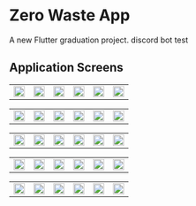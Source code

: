 # Zero Waste App

A new Flutter graduation project.
discord bot test

## Application Screens

<table>
  <tr>
    <td align="center"><img width=100% src="https://github.com/Marawanemad/Zero-Waste-App/assets/88719313/9f68c9c2-6d7d-4fe2-998f-5dd3d0fea12f"></td>
    <td align="center"><img width=100% src="https://github.com/Marawanemad/Zero-Waste-App/assets/88719313/68df6d15-8798-4deb-b8dc-26bd6c27f4d3"></td>
    <td align="center"><img width=100% src="https://github.com/Marawanemad/Zero-Waste-App/assets/88719313/97ffca4e-1919-480c-bcf8-41c752d0b3f1"></td>
    <td align="center"><img width=100% src="https://github.com/Marawanemad/Zero-Waste-App/assets/88719313/5b0017f4-e787-42df-9734-1c26a61ba4f1"></td>
    <td align="center"><img width=100% src="https://github.com/Marawanemad/Zero-Waste-App/assets/88719313/6717fa90-64b0-4d39-87ea-a8b8c6ee8672"></td>
    <td align="center"><img width=100% src="https://github.com/Marawanemad/Zero-Waste-App/assets/88719313/72fbfe39-8615-4811-af40-fbb61112dbea"></td>
  </tr>
</table>

<table>
  <tr>
    <td align="center"><img width=100% src="https://github.com/Marawanemad/Zero-Waste-App/assets/88719313/bbdb3a51-147f-4c15-a9c6-db5deb0b877b"></td>
    <td align="center"><img width=100% src="https://github.com/Marawanemad/Zero-Waste-App/assets/88719313/731f3c77-6f54-4144-af2b-6906a42205ba"></td>
    <td align="center"><img width=100% src="https://github.com/Marawanemad/Zero-Waste-App/assets/88719313/36d82df0-073d-4587-89c3-2a9d915f4062"></td>
    <td align="center"><img width=100% src="https://github.com/Marawanemad/Zero-Waste-App/assets/88719313/d913079e-1261-4ac6-a9c0-91382862ebb2"></td>
    <td align="center"><img width=100% src="https://github.com/Marawanemad/Zero-Waste-App/assets/88719313/ef01b34b-bf68-42e8-99cd-773ea5eeabc2"></td>
    <td align="center"><img width=100% src="https://github.com/Marawanemad/Zero-Waste-App/assets/88719313/8422a266-eb06-4a30-b5d8-d5ffb4915536"></td>

  </tr>
</table>

<table>
  <tr>
    <td align="center"><img width=100% src="https://github.com/Marawanemad/Zero-Waste-App/assets/88719313/799a8906-0585-46f2-8b5b-62505ad6e3b8"></td>
    <td align="center"><img width=100% src="https://github.com/Marawanemad/Zero-Waste-App/assets/88719313/6e18cc09-1e71-43f2-8833-e88fcbb7959e"></td>
    <td align="center"><img width=100% src="https://github.com/Marawanemad/Zero-Waste-App/assets/88719313/865da50c-4674-402b-b58f-661efab41ff4"></td>
    <td align="center"><img width=100% src="https://github.com/Marawanemad/Zero-Waste-App/assets/88719313/f4a82dfb-50ef-434a-8277-0315baba533b"></td>
    <td align="center"><img width=100% src="https://github.com/Marawanemad/Zero-Waste-App/assets/88719313/70dfea11-fe21-4b2c-b9f9-b5f18eecfc4c"></td>
    <td align="center"><img width=100% src="https://github.com/Marawanemad/Zero-Waste-App/assets/88719313/93602a0b-2e93-419f-8814-a10cde5c8a86"></td>
  </tr>
</table>

<table>
  <tr>
    <td align="center"><img width=100% src="https://github.com/Marawanemad/Zero-Waste-App/assets/88719313/85a3b16c-c474-4f0c-bea1-0cd368feb43e"></td>
    <td align="center"><img width=100% src="https://github.com/Marawanemad/Zero-Waste-App/assets/88719313/05baf817-df42-4215-9bb6-13532c938354"></td>
    <td align="center"><img width=100% src="https://github.com/Marawanemad/Zero-Waste-App/assets/88719313/ddbab1db-07ce-4feb-b8ac-84413f31df06"></td>
    <td align="center"><img width=100% src="https://github.com/Marawanemad/Zero-Waste-App/assets/88719313/7d3d3200-d350-4940-9513-fd65ddcb835c"></td>
    <td align="center"><img width=100% src="https://github.com/Marawanemad/Zero-Waste-App/assets/88719313/93723f19-af86-4617-b024-5948ffec02b1"></td>
    <td align="center"><img width=100% src="https://github.com/Marawanemad/Zero-Waste-App/assets/88719313/0477a379-ca0a-401f-a432-46297dcec824"></td>
  </tr>
</table>

<table>
  <tr>
    <td align="center"><img width=100% src="https://github.com/Marawanemad/Zero-Waste-App/assets/88719313/34420d95-129e-4f8f-ba9f-38242336ca1b"></td>
    <td align="center"><img width=100% src="https://github.com/Marawanemad/Zero-Waste-App/assets/88719313/7e22fe19-bb81-483b-8940-5256f6af46bb"></td>
    <td align="center"><img width=100% src="https://github.com/Marawanemad/Zero-Waste-App/assets/88719313/74f5c151-93fd-46c1-b823-d8ea471c6a76"></td>
    <td align="center"><img width=100% src="https://github.com/Marawanemad/Zero-Waste-App/assets/88719313/b4fe703b-293c-47d6-a771-83a18b0a09b5"></td>
    <td align="center"><img width=100% src="https://github.com/Marawanemad/Zero-Waste-App/assets/88719313/091ed0c6-37a7-4db0-818b-1d45bb597d72"></td>
    <td align="center"><img width=100% src="https://github.com/Marawanemad/Zero-Waste-App/assets/88719313/b467f2df-d146-4a3a-82a2-5546a1f51328"></td>
  </tr>
</table>

